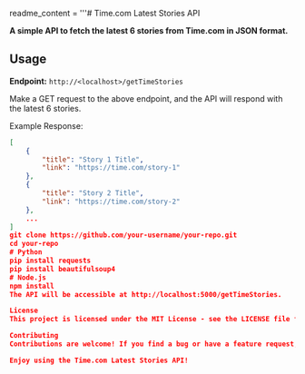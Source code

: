 readme_content = '''# Time.com Latest Stories API

**A simple API to fetch the latest 6 stories from Time.com in JSON format.**

## Usage

**Endpoint:** `http://<localhost>/getTimeStories`

Make a GET request to the above endpoint, and the API will respond with the latest 6 stories.

Example Response:
```json
[
    {
        "title": "Story 1 Title",
        "link": "https://time.com/story-1"
    },
    {
        "title": "Story 2 Title",
        "link": "https://time.com/story-2"
    },
    ...
]
git clone https://github.com/your-username/your-repo.git
cd your-repo
# Python
pip install requests
pip install beautifulsoup4
# Node.js
npm install
The API will be accessible at http://localhost:5000/getTimeStories.

License
This project is licensed under the MIT License - see the LICENSE file for details.

Contributing
Contributions are welcome! If you find a bug or have a feature request, please open an issue or submit a pull request.

Enjoy using the Time.com Latest Stories API!
